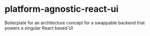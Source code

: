 # platform-agnostic-react-ui
Boilerplate for an architecture concept for a swappable backend that powers a singular React based UI
